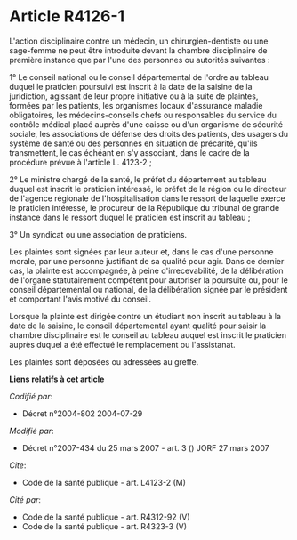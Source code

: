 # Article R4126-1

L'action disciplinaire contre un médecin, un chirurgien-dentiste ou une sage-femme ne peut être introduite devant la chambre
disciplinaire de première instance que par l'une des personnes ou autorités suivantes :

1° Le conseil national ou le conseil départemental de l'ordre au tableau duquel le praticien poursuivi est inscrit à la date
de la saisine de la juridiction, agissant de leur propre initiative ou à la suite de plaintes, formées par les patients, les
organismes locaux d'assurance maladie obligatoires, les médecins-conseils chefs ou responsables du service du contrôle
médical placé auprès d'une caisse ou d'un organisme de sécurité sociale, les associations de défense des droits des patients,
des usagers du système de santé ou des personnes en situation de précarité, qu'ils transmettent, le cas échéant en s'y
associant, dans le cadre de la procédure prévue à l'article L. 4123-2 ;

2° Le ministre chargé de la santé, le préfet du département au tableau duquel est inscrit le praticien intéressé, le préfet
de la région ou le directeur de l'agence régionale de l'hospitalisation dans le ressort de laquelle exerce le praticien
intéressé, le procureur de la République du tribunal de grande instance dans le ressort duquel le praticien est inscrit au
tableau ;

3° Un syndicat ou une association de praticiens.

Les plaintes sont signées par leur auteur et, dans le cas d'une personne morale, par une personne justifiant de sa qualité
pour agir. Dans ce dernier cas, la plainte est accompagnée, à peine d'irrecevabilité, de la délibération de l'organe
statutairement compétent pour autoriser la poursuite ou, pour le conseil départemental ou national, de la délibération signée
par le président et comportant l'avis motivé du conseil.

Lorsque la plainte est dirigée contre un étudiant non inscrit au tableau à la date de la saisine, le conseil départemental
ayant qualité pour saisir la chambre disciplinaire est le conseil au tableau auquel est inscrit le praticien auprès duquel a
été effectué le remplacement ou l'assistanat.

Les plaintes sont déposées ou adressées au greffe.

**Liens relatifs à cet article**

_Codifié par_:

  - Décret n°2004-802 2004-07-29

_Modifié par_:

  - Décret n°2007-434 du 25 mars 2007 - art. 3 () JORF 27 mars 2007

_Cite_:

  - Code de la santé publique - art. L4123-2 (M)

_Cité par_:

  - Code de la santé publique - art. R4312-92 (V)
  - Code de la santé publique - art. R4323-3 (V)
